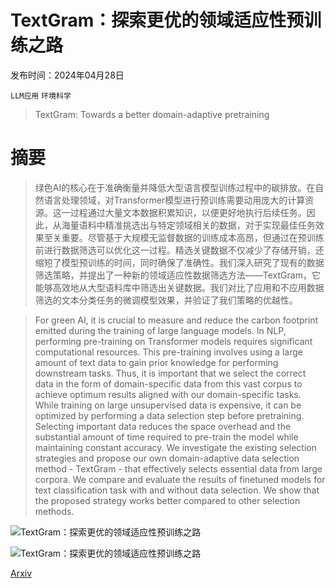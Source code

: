 # TextGram：探索更优的领域适应性预训练之路

发布时间：2024年04月28日

`LLM应用` `环境科学`

> TextGram: Towards a better domain-adaptive pretraining

# 摘要

> 绿色AI的核心在于准确衡量并降低大型语言模型训练过程中的碳排放。在自然语言处理领域，对Transformer模型进行预训练需要动用庞大的计算资源。这一过程通过大量文本数据积累知识，以便更好地执行后续任务。因此，从海量语料中精准挑选出与特定领域相关的数据，对于实现最佳任务效果至关重要。尽管基于大规模无监督数据的训练成本高昂，但通过在预训练前进行数据筛选可以优化这一过程。精选关键数据不仅减少了存储开销，还缩短了模型预训练的时间，同时确保了准确性。我们深入研究了现有的数据筛选策略，并提出了一种新的领域适应性数据筛选方法——TextGram，它能够高效地从大型语料库中筛选出关键数据。我们对比了应用和不应用数据筛选的文本分类任务的微调模型效果，并验证了我们策略的优越性。

> For green AI, it is crucial to measure and reduce the carbon footprint emitted during the training of large language models. In NLP, performing pre-training on Transformer models requires significant computational resources. This pre-training involves using a large amount of text data to gain prior knowledge for performing downstream tasks. Thus, it is important that we select the correct data in the form of domain-specific data from this vast corpus to achieve optimum results aligned with our domain-specific tasks. While training on large unsupervised data is expensive, it can be optimized by performing a data selection step before pretraining. Selecting important data reduces the space overhead and the substantial amount of time required to pre-train the model while maintaining constant accuracy. We investigate the existing selection strategies and propose our own domain-adaptive data selection method - TextGram - that effectively selects essential data from large corpora. We compare and evaluate the results of finetuned models for text classification task with and without data selection. We show that the proposed strategy works better compared to other selection methods.

![TextGram：探索更优的领域适应性预训练之路](../../..//opt/data/Projects/HuggingArxiv/paper_images/2404.18228/Architecture3.jpg)

![TextGram：探索更优的领域适应性预训练之路](../../..//opt/data/Projects/HuggingArxiv/paper_images/2404.18228/textgram.png)

[Arxiv](https://arxiv.org/abs/2404.18228)